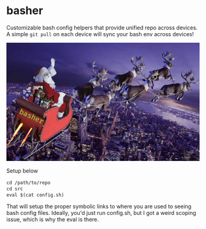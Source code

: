 # basher
Customizable bash config helpers that provide unified repo across devices. 
A simple `git pull` on each device will sync your bash env across devices!

![Basher Logo](basher_logo.png)

Setup below
```
cd /path/to/repo
cd src
eval $(cat config.sh)
```

That will setup the proper symbolic links to where you are used to seeing bash config files. 
Ideally, you'd just run config.sh, but I got a weird scoping issue, which is why the eval is there.
